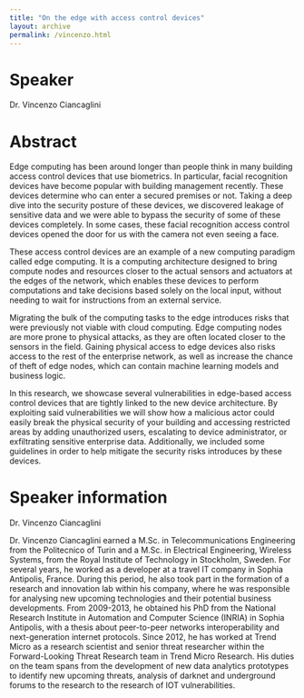 ```yaml
---
title: "On the edge with access control devices"
layout: archive
permalink: /vincenzo.html
---
```


# Speaker

Dr. Vincenzo Ciancaglini

# Abstract

Edge computing has been around longer than people think in many building access control devices that use biometrics. In particular, facial recognition devices have become popular with building management recently. These devices determine who can enter a secured premises or not. Taking a deep dive into the security posture of these devices, we discovered leakage of sensitive data and we were able to bypass the security of some of these devices completely. In some cases, these facial recognition access control devices opened the door for us with the camera not even seeing a face.

These access control devices are an example of a new computing paradigm called edge computing. It is a computing architecture designed to bring compute nodes and resources closer to the actual sensors and actuators at the edges of the network, which enables these devices to perform computations and take decisions based solely on the local input, without needing to wait for instructions from an external service.

Migrating the bulk of the computing tasks to the edge introduces risks that were previously not viable with cloud computing. Edge computing nodes are more prone to physical attacks, as they are often located closer to the sensors in the field. Gaining physical access to edge devices also risks access to the rest of the enterprise network, as well as increase the chance of theft of edge nodes, which can contain machine learning models and business logic.

In this research, we showcase several vulnerabilities in edge-based access control devices that are tightly linked to the new device architecture. By exploiting said vulnerabilities we will show how a malicious actor could easily break the physical security of your building and accessing restricted areas by adding unauthorized users, escalating to device administrator, or exfiltrating sensitive enterprise data. Additionally, we included some guidelines in order to help mitigate the security risks introduces by these devices.

# Speaker information

Dr. Vincenzo Ciancaglini

Dr. Vincenzo Ciancaglini earned a M.Sc. in Telecommunications Engineering from the Politecnico of Turin and a M.Sc. in Electrical Engineering, Wireless Systems, from the Royal Institute of Technology in Stockholm, Sweden. For several years, he worked as a developer at a travel IT company in Sophia Antipolis, France. During this period, he also took part in the formation of a research and innovation lab within his company, where he was responsible for analysing new upcoming technologies and their potential business developments.
From 2009-2013, he obtained his PhD from the National Research Institute in Automation and Computer Science (INRIA) in Sophia Antipolis, with a thesis about peer-to-peer networks interoperability and next-generation internet protocols. Since 2012, he has worked at Trend Micro as a research scientist and senior threat researcher within the Forward-Looking Threat Research team in Trend Micro Research.
His duties on the team spans from the development of new data analytics prototypes to identify new upcoming threats, analysis of darknet and underground forums  to the research to the research of IOT vulnerabilities.
